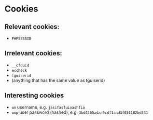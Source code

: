 # Cookies

## Relevant cookies:
* `PHPSESSID`

## Irrelevant cookies:
* `__cfduid`
* `eccheck`
* `tguiserid`
* (anything that has the same value as tguiserid)

## Interesting cookies
* `un` username, e.g. `jasifasfuioashfio`
* `unp` user password (hashed), e.g. `3bd4265adaa5cdf1aad3f051102bd531`

